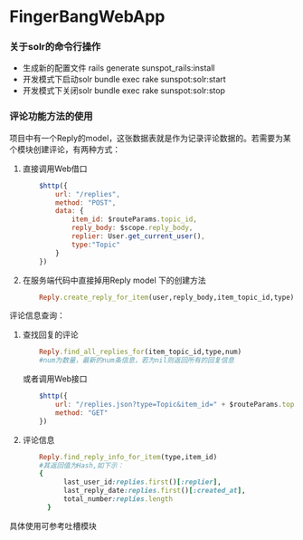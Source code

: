 FingerBangWebApp
================

### 关于solr的命令行操作

* 生成新的配置文件 rails generate sunspot_rails:install
* 开发模式下启动solr bundle exec rake sunspot:solr:start
* 开发模式下关闭solr bundle exec rake sunspot:solr:stop


### 评论功能方法的使用

项目中有一个Reply的model，这张数据表就是作为记录评论数据的。若需要为某个模块创建评论，有两种方式：

1. 直接调用Web借口

    ```JavaScript
        $http({
            url: "/replies",
            method: "POST",
            data: {
                item_id: $routeParams.topic_id,
                reply_body: $scope.reply_body,
                replier: User.get_current_user(),
                type:"Topic"
            }
        })
    ```
2. 在服务端代码中直接掉用Reply model 下的创建方法

    ```ruby
        Reply.create_reply_for_item(user,reply_body,item_topic_id,type)
    ```

评论信息查询：

1. 查找回复的评论

    ```ruby
        Reply.find_all_replies_for(item_topic_id,type,num)
        #num为数量，最新的num条信息，若为nil则返回所有的回复信息
    ```
    
    或者调用Web接口
    
    ```JavaScript
        $http({
            url: "/replies.json?type=Topic&item_id=" + $routeParams.topic_id,
            method: "GET"
        })
    ```

2. 评论信息

    ```ruby
        Reply.find_reply_info_for_item(type,item_id)
        #其返回值为Hash,如下示：
        {
              last_user_id:replies.first()[:replier],
              last_reply_date:replies.first()[:created_at],
              total_number:replies.length
          }

    ```
具体使用可参考吐槽模块
